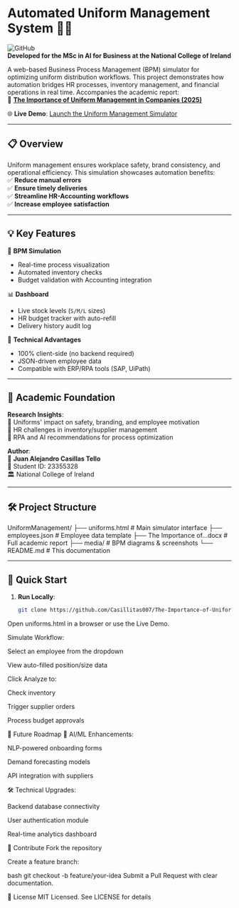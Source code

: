 # Automated Uniform Management System 🏢👔

![GitHub](https://img.shields.io/badge/License-MIT-blue.svg)  
**Developed for the MSc in AI for Business at the National College of Ireland**

A web-based Business Process Management (BPM) simulator for optimizing uniform distribution workflows. This project demonstrates how automation bridges HR processes, inventory management, and financial operations in real time. Accompanies the academic report:  
📄 **[The Importance of Uniform Management in Companies (2025)](The%20Importance%20of%20Uniform%20Management%20in%20Companies%20-%20Copy.docx)**  

🌐 **Live Demo**: [Launch the Uniform Management Simulator](https://casillitas007.github.io/The-Importance-of-Uniform-Management-in-Companies/uniforms.html)  

---

## 📋 Overview  
Uniform management ensures workplace safety, brand consistency, and operational efficiency. This simulation showcases automation benefits:  
✅ **Reduce manual errors**  
✅ **Ensure timely deliveries**  
✅ **Streamline HR-Accounting workflows**  
✅ **Increase employee satisfaction**  

---

## 💡 Key Features  
🔄 **BPM Simulation**  
- Real-time process visualization  
- Automated inventory checks  
- Budget validation with Accounting integration  

📊 **Dashboard**  
- Live stock levels (`S/M/L` sizes)  
- HR budget tracker with auto-refill  
- Delivery history audit log  

🚀 **Technical Advantages**  
- 100% client-side (no backend required)  
- JSON-driven employee data  
- Compatible with ERP/RPA tools (SAP, UiPath)  

---

## 🧠 Academic Foundation  
**Research Insights**:  
🔹 Uniforms' impact on safety, branding, and employee motivation  
🔹 HR challenges in inventory/supplier management  
🔹 RPA and AI recommendations for process optimization  

**Author**:  
👤 **Juan Alejandro Casillas Tello**  
📝 Student ID: 23355328  
🏛 National College of Ireland  

---

## 🛠 Project Structure  
UniformManagement/
├── uniforms.html # Main simulator interface
├── employees.json # Employee data template
├── The Importance of...docx # Full academic report
├── media/ # BPM diagrams & screenshots
└── README.md # This documentation


---

## 🚀 Quick Start  
1. **Run Locally**:  
   ```bash
   git clone https://github.com/Casillitas007/The-Importance-of-Uniform-Management-in-Companies.git
Open uniforms.html in a browser or use the Live Demo.

Simulate Workflow:

Select an employee from the dropdown

View auto-filled position/size data

Click Analyze to:

Check inventory

Trigger supplier orders

Process budget approvals

🔮 Future Roadmap
🧠 AI/ML Enhancements:

NLP-powered onboarding forms

Demand forecasting models

API integration with suppliers

🛠 Technical Upgrades:

Backend database connectivity

User authentication module

Real-time analytics dashboard

🤝 Contribute
Fork the repository

Create a feature branch:

bash
git checkout -b feature/your-idea
Submit a Pull Request with clear documentation.

📜 License
MIT Licensed. See LICENSE for details
